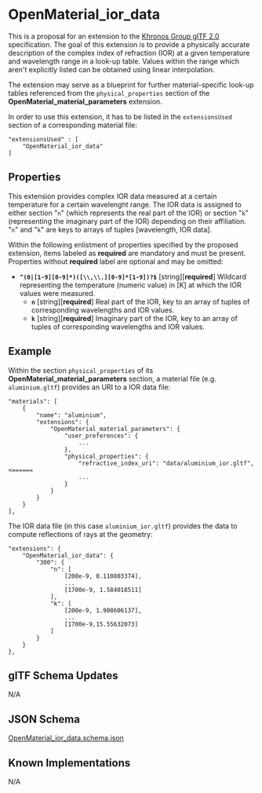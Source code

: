 OpenMaterial_ior_data
=====================

This is a proposal for an extension to the [Khronos Group glTF 2.0](https://github.com/KhronosGroup/glTF) specification. The goal of this extension is to
provide a physically accurate description of the complex index of refraction (IOR) at a given temperature and
wavelength range in a look-up table. Values within the range which aren't explicitly listed can be obtained using
linear interpolation.

The extension may serve as a blueprint for further material-specific look-up tables referenced from the
``physical_properties`` section of the **OpenMaterial_material_parameters** extension. 

In order to use this extension, it has to be listed in the ``extensionsUsed`` section of a corresponding material
file:

```
"extensionsUsed" : [
    "OpenMaterial_ior_data"
]
```

Properties
----------

This extension provides complex IOR data measured at a certain temperature for a certain wavelenght range.
The IOR data is assigned to either section "``n``" (which represents the real part of the IOR) or section "``k``"
(representing the imaginary part of the IOR) depending on their affiliation. "``n``" and "``k``" are keys to arrays of
tuples [wavelength, IOR data]. 

Within the following enlistment of properties specified by the proposed extension, items labeled as **required** are
mandatory and must be present. Properties without **required** label are optional and may be omitted:

* **`^(0|[1-9][0-9]*)([\\,\\.][0-9]*[1-9])?$`** [string][**required**]
Wildcard representing the temperature (numeric value) in [K] at which the IOR values were measured.
  - **`n`** [string][**required**]
  Real part of the IOR, key to an array of tuples of corresponding wavelengths and IOR values.
  - **`k`** [string][**required**]
  Imaginary part of the IOR, key to an array of tuples of corresponding wavelengths and IOR values.

Example
-------

Within the section `physical_properties` of its **OpenMaterial_material_parameters** section, a material file
(e.g. `aluminium.gltf`) provides an URI to a IOR data file:

```
"materials": [
    {
        "name": "aluminium",
        "extensions": {
            "OpenMaterial_material_parameters": {
                "user_preferences": {
                    ...
                },
                "physical_properties": {
                    "refractive_index_uri": "data/aluminium_ior.gltf", <======
                    ...
                }
            }
        }
    }
],
````

The IOR data file (in this case `aluminium_ior.gltf`) provides the data to compute reflections of rays at the
geometry: 

````
"extensions": {
    "OpenMaterial_ior_data": {
        "300": {
            "n": [
                [200e-9, 0.110803374],
                ...
                [1700e-9, 1.584018511]
            ],
            "k": [
                [200e-9, 1.908606137],
                ...
                [1700e-9,15.55632073]
            ]
        }
    }
},
````

glTF Schema Updates
-------------------
N/A

JSON Schema
-----------
[OpenMaterial_ior_data.schema.json](schema/OpenMaterial_ior_data.schema.json)

Known Implementations
---------------------
N/A
